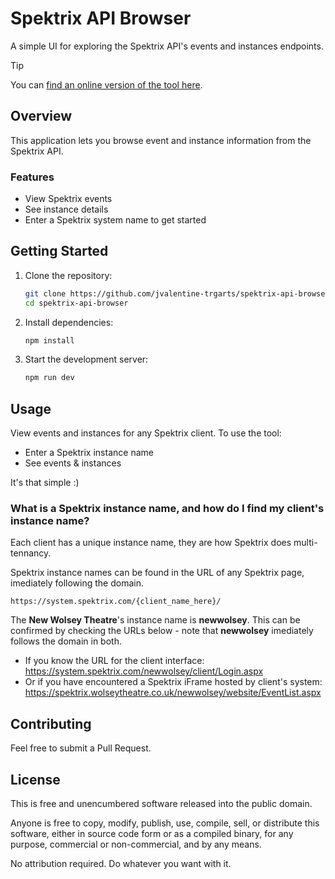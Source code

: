 # Spektrix API Browser

A simple UI for exploring the Spektrix API's events and instances endpoints.

> [!TIP]
> You can [find an online version of the tool here](https://main.d2wzvughgpvylq.amplifyapp.com/).

## Overview

This application lets you browse event and instance information from the Spektrix API.

### Features

- View Spektrix events
- See instance details
- Enter a Spektrix system name to get started

## Getting Started

1. Clone the repository:
   ```bash
   git clone https://github.com/jvalentine-trgarts/spektrix-api-browser.git
   cd spektrix-api-browser
   ```

2. Install dependencies:
   ```bash
   npm install
   ```

3. Start the development server:
   ```bash
   npm run dev
   ```

## Usage

View events and instances for any Spektrix client. To use the tool:

- Enter a Spektrix instance name
- See events & instances

It's that simple :)

### What is a Spektrix instance name, and how do I find my client's instance name?

Each client has a unique instance name, they are how Spektrix does multi-tennancy. 

Spektrix instance names can be found in the URL of any Spektrix page, imediately following the domain.

`https://system.spektrix.com/{client_name_here}/`

The **New Wolsey Theatre**'s instance name is **newwolsey**. This can be confirmed by checking the URLs below - note that **newwolsey** imediately follows the domain in both.

- If you know the URL for the client interface: https://system.spektrix.com/newwolsey/client/Login.aspx
- Or if you have encountered a Spektrix iFrame hosted by client's system: https://spektrix.wolseytheatre.co.uk/newwolsey/website/EventList.aspx

## Contributing

Feel free to submit a Pull Request.

## License

This is free and unencumbered software released into the public domain.

Anyone is free to copy, modify, publish, use, compile, sell, or distribute this software, either in source code form or as a compiled binary, for any purpose, commercial or non-commercial, and by any means.

No attribution required. Do whatever you want with it.